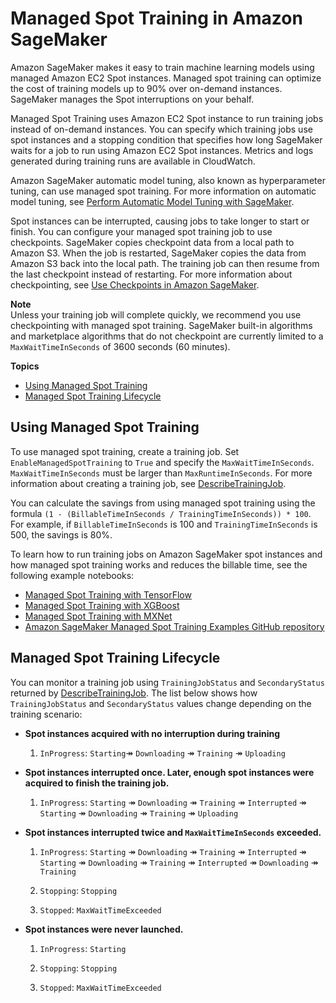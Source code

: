 # Managed Spot Training in Amazon SageMaker<a name="model-managed-spot-training"></a>

Amazon SageMaker makes it easy to train machine learning models using managed Amazon EC2 Spot instances\. Managed spot training can optimize the cost of training models up to 90% over on\-demand instances\. SageMaker manages the Spot interruptions on your behalf\. 

Managed Spot Training uses Amazon EC2 Spot instance to run training jobs instead of on\-demand instances\. You can specify which training jobs use spot instances and a stopping condition that specifies how long SageMaker waits for a job to run using Amazon EC2 Spot instances\. Metrics and logs generated during training runs are available in CloudWatch\. 

Amazon SageMaker automatic model tuning, also known as hyperparameter tuning, can use managed spot training\. For more information on automatic model tuning, see [Perform Automatic Model Tuning with SageMaker](automatic-model-tuning.md)\.

Spot instances can be interrupted, causing jobs to take longer to start or finish\. You can configure your managed spot training job to use checkpoints\. SageMaker copies checkpoint data from a local path to Amazon S3\. When the job is restarted, SageMaker copies the data from Amazon S3 back into the local path\. The training job can then resume from the last checkpoint instead of restarting\. For more information about checkpointing, see [Use Checkpoints in Amazon SageMaker](model-checkpoints.md)\.

**Note**  
Unless your training job will complete quickly, we recommend you use checkpointing with managed spot training\. SageMaker built\-in algorithms and marketplace algorithms that do not checkpoint are currently limited to a `MaxWaitTimeInSeconds` of 3600 seconds \(60 minutes\)\. 

**Topics**
+ [Using Managed Spot Training](#model-managed-spot-training-using)
+ [Managed Spot Training Lifecycle](#model-managed-spot-training-status)

## Using Managed Spot Training<a name="model-managed-spot-training-using"></a>

To use managed spot training, create a training job\. Set `EnableManagedSpotTraining` to `True` and specify the `MaxWaitTimeInSeconds`\. `MaxWaitTimeInSeconds` must be larger than `MaxRuntimeInSeconds`\. For more information about creating a training job, see [DescribeTrainingJob](https://docs.aws.amazon.com/sagemaker/latest/APIReference/API_DescribeTrainingJob.html)\. 

You can calculate the savings from using managed spot training using the formula `(1 - (BillableTimeInSeconds / TrainingTimeInSeconds)) * 100`\. For example, if `BillableTimeInSeconds` is 100 and `TrainingTimeInSeconds` is 500, the savings is 80%\.

To learn how to run training jobs on Amazon SageMaker spot instances and how managed spot training works and reduces the billable time, see the following example notebooks:
+ [Managed Spot Training with TensorFlow](https://sagemaker-examples.readthedocs.io/en/latest/sagemaker-python-sdk/managed_spot_training_tensorflow_estimator/managed_spot_training_tensorflow_estimator.html)
+ [Managed Spot Training with XGBoost](https://sagemaker-examples.readthedocs.io/en/latest/introduction_to_amazon_algorithms/xgboost_abalone/xgboost_managed_spot_training.html)
+ [Managed Spot Training with MXNet](https://sagemaker-examples.readthedocs.io/en/latest/sagemaker-python-sdk/managed_spot_training_mxnet/managed_spot_training_mxnet.html)
+ [Amazon SageMaker Managed Spot Training Examples GitHub repository](https://github.com/aws-samples/amazon-sagemaker-managed-spot-training)

## Managed Spot Training Lifecycle<a name="model-managed-spot-training-status"></a>

You can monitor a training job using `TrainingJobStatus` and `SecondaryStatus` returned by [DescribeTrainingJob](https://docs.aws.amazon.com/sagemaker/latest/APIReference/API_DescribeTrainingJob.html)\. The list below shows how `TrainingJobStatus` and `SecondaryStatus` values change depending on the training scenario:
+ **Spot instances acquired with no interruption during training**

  1. `InProgress`: `Starting`↠ `Downloading` ↠ `Training` ↠ `Uploading`
+ **Spot instances interrupted once\. Later, enough spot instances were acquired to finish the training job\.**

  1. `InProgress`: `Starting` ↠ `Downloading` ↠ `Training` ↠ `Interrupted` ↠ `Starting` ↠ `Downloading` ↠ `Training` ↠ `Uploading` 
+ **Spot instances interrupted twice and `MaxWaitTimeInSeconds` exceeded\.**

  1. `InProgress`: `Starting` ↠ `Downloading` ↠ `Training` ↠ `Interrupted` ↠ `Starting` ↠ `Downloading` ↠ `Training` ↠ `Interrupted` ↠ `Downloading` ↠ `Training` 

  1. `Stopping`: `Stopping` 

  1. `Stopped`: `MaxWaitTimeExceeded` 
+ **Spot instances were never launched\.**

  1. `InProgress`: `Starting` 

  1. `Stopping`: `Stopping` 

  1. `Stopped`: `MaxWaitTimeExceeded`
